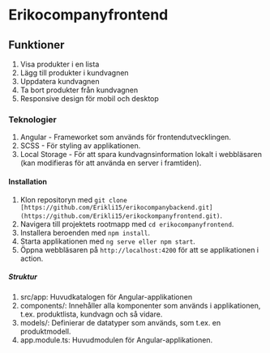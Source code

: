# Erikocompanyfrontend


## Funktioner
1. Visa produkter i en lista
2. Lägg till produkter i kundvagnen
3. Uppdatera kundvagnen
4. Ta bort produkter från kundvagnen
5. Responsive design för mobil och desktop

### Teknologier
1. Angular - Frameworket som används för frontendutvecklingen.
2. SCSS - För styling av applikationen.
3. Local Storage - För att spara kundvagnsinformation lokalt i webbläsaren (kan modifieras för att använda en server i framtiden).

#### Installation
1. Klon repositoryn med `git clone [https://github.com/Erikli15/erikocompanybackend.git](https://github.com/Erikli15/erikockompanyfrontend.git)`.
2. Navigera till projektets rootmapp med `cd erikocompanyfrontend`.
3. Installera beroenden med `npm install`.
4. Starta applikationen med `ng serve eller npm start`.
5. Öppna webbläsaren på `http://localhost:4200` för att se applikationen i action.

##### Struktur
1. src/app: Huvudkatalogen för Angular-applikationen
2. components/: Innehåller alla komponenter som används i applikationen, t.ex. produktlista, kundvagn och så vidare.
3. models/: Definierar de datatyper som används, som t.ex. en produktmodell.
4. app.module.ts: Huvudmodulen för Angular-applikationen.
